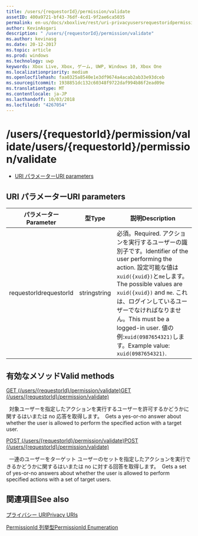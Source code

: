```yaml
---
title: /users/{requestorId}/permission/validate
assetID: 400a9721-bf43-76df-4cd1-9f2ae6ca5035
permalink: en-us/docs/xboxlive/rest/uri-privacyusersrequestoridpermissionvalidate.html
author: KevinAsgari
description: " /users/{requestorId}/permission/validate"
ms.author: kevinasg
ms.date: 20-12-2017
ms.topic: article
ms.prod: windows
ms.technology: uwp
keywords: Xbox Live, Xbox, ゲーム, UWP, Windows 10, Xbox One
ms.localizationpriority: medium
ms.openlocfilehash: faa0325a8540e1e3df9674a4acab2ab33e93dceb
ms.sourcegitcommit: 1938851dc132c60348f9722daf994b86f2ead09e
ms.translationtype: MT
ms.contentlocale: ja-JP
ms.lasthandoff: 10/03/2018
ms.locfileid: "4267054"
---
```

# <a name="usersrequestoridpermissionvalidate"></a><span data-ttu-id="375c7-104">/users/{requestorId}/permission/validate</span><span class="sxs-lookup"><span data-stu-id="375c7-104">/users/{requestorId}/permission/validate</span></span>
 
  * [<span data-ttu-id="375c7-105">URI パラメーター</span><span class="sxs-lookup"><span data-stu-id="375c7-105">URI parameters</span></span>](#ID4EQ)
 
<a id="ID4EQ"></a>

 
## <a name="uri-parameters"></a><span data-ttu-id="375c7-106">URI パラメーター</span><span class="sxs-lookup"><span data-stu-id="375c7-106">URI parameters</span></span>
 
| <span data-ttu-id="375c7-107">パラメーター</span><span class="sxs-lookup"><span data-stu-id="375c7-107">Parameter</span></span>| <span data-ttu-id="375c7-108">型</span><span class="sxs-lookup"><span data-stu-id="375c7-108">Type</span></span>| <span data-ttu-id="375c7-109">説明</span><span class="sxs-lookup"><span data-stu-id="375c7-109">Description</span></span>| 
| --- | --- | --- | 
| <span data-ttu-id="375c7-110">requestorId</span><span class="sxs-lookup"><span data-stu-id="375c7-110">requestorId</span></span>| <span data-ttu-id="375c7-111">string</span><span class="sxs-lookup"><span data-stu-id="375c7-111">string</span></span>| <span data-ttu-id="375c7-112">必須。</span><span class="sxs-lookup"><span data-stu-id="375c7-112">Required.</span></span> <span data-ttu-id="375c7-113">アクションを実行するユーザーの識別子です。</span><span class="sxs-lookup"><span data-stu-id="375c7-113">Identifier of the user performing the action.</span></span> <span data-ttu-id="375c7-114">設定可能な値は<code>xuid({xuid})</code>と<code>me</code>します。</span><span class="sxs-lookup"><span data-stu-id="375c7-114">The possible values are <code>xuid({xuid})</code> and <code>me</code>.</span></span> <span data-ttu-id="375c7-115">これは、ログインしているユーザーでなければなりません。</span><span class="sxs-lookup"><span data-stu-id="375c7-115">This must be a logged-in user.</span></span> <span data-ttu-id="375c7-116">値の例:<code>xuid(0987654321)</code>します。</span><span class="sxs-lookup"><span data-stu-id="375c7-116">Example value: <code>xuid(0987654321)</code>.</span></span>| 
  
<a id="ID4ETB"></a>

 
## <a name="valid-methods"></a><span data-ttu-id="375c7-117">有効なメソッド</span><span class="sxs-lookup"><span data-stu-id="375c7-117">Valid methods</span></span>

[<span data-ttu-id="375c7-118">GET (/users/{requestorId}/permission/validate)</span><span class="sxs-lookup"><span data-stu-id="375c7-118">GET (/users/{requestorId}/permission/validate)</span></span>](uri-privacyusersrequestoridpermissionvalidateget.md)

<span data-ttu-id="375c7-119">&nbsp;&nbsp;対象ユーザーを指定したアクションを実行するユーザーを許可するかどうかに関するはいまたは no 応答を取得します。</span><span class="sxs-lookup"><span data-stu-id="375c7-119">&nbsp;&nbsp;Gets a yes-or-no answer about whether the user is allowed to perform the specified action with a target user.</span></span>

[<span data-ttu-id="375c7-120">POST (/users/{requestorId}/permission/validate)</span><span class="sxs-lookup"><span data-stu-id="375c7-120">POST (/users/{requestorId}/permission/validate)</span></span>](uri-privacyusersrequestoridpermissionvalidatepost.md)

<span data-ttu-id="375c7-121">&nbsp;&nbsp;一連のユーザーをターゲット ユーザーのセットを指定したアクションを実行できるかどうかに関するはいまたは no に対する回答を取得します。</span><span class="sxs-lookup"><span data-stu-id="375c7-121">&nbsp;&nbsp;Gets a set of yes-or-no answers about whether the user is allowed to perform specified actions with a set of target users.</span></span>
 
<a id="ID4EAC"></a>

 
## <a name="see-also"></a><span data-ttu-id="375c7-122">関連項目</span><span class="sxs-lookup"><span data-stu-id="375c7-122">See also</span></span>
 
<a id="ID4ECC"></a>

   [<span data-ttu-id="375c7-123">プライバシー URI</span><span class="sxs-lookup"><span data-stu-id="375c7-123">Privacy URIs</span></span>](atoc-reference-privacyv2.md)

 [<span data-ttu-id="375c7-124">PermissionId 列挙型</span><span class="sxs-lookup"><span data-stu-id="375c7-124">PermissionId Enumeration</span></span>](../../enums/privacy-enum-permissionid.md)

   